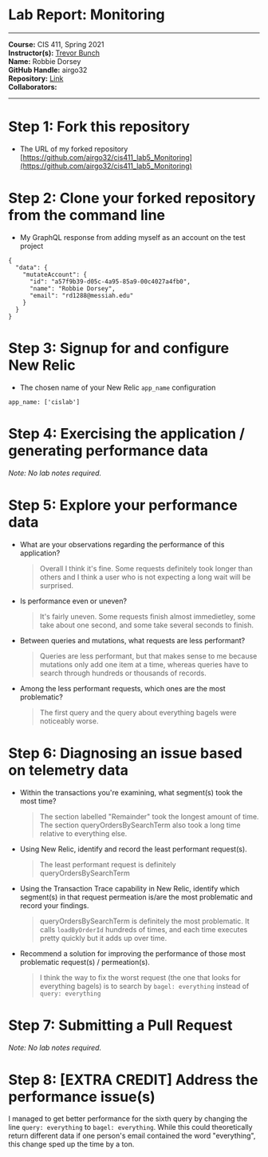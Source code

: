 # Lab Report: Monitoring
___
**Course:** CIS 411, Spring 2021  
**Instructor(s):** [Trevor Bunch](https://github.com/trevordbunch)  
**Name:** Robbie Dorsey  
**GitHub Handle:** airgo32  
**Repository:** [Link](https://github.com/airgo32/cis411_lab5_Monitoring)    
**Collaborators:** 
___

# Step 1: Fork this repository
- The URL of my forked repository   
[https://github.com/airgo32/cis411_lab5_Monitoring](https://github.com/airgo32/cis411_lab5_Monitoring)

# Step 2: Clone your forked repository from the command line
- My GraphQL response from adding myself as an account on the test project
```
{
  "data": {
    "mutateAccount": {
      "id": "a57f9b39-d05c-4a95-85a9-00c4027a4fb0",
      "name": "Robbie Dorsey",
      "email": "rd1288@messiah.edu"
    }
  }
}
```

# Step 3: Signup for and configure New Relic
- The chosen name of your New Relic ```app_name``` configuration
```
app_name: ['cislab']
```

# Step 4: Exercising the application / generating performance data

_Note: No lab notes required._

# Step 5: Explore your performance data
* What are your observations regarding the performance of this application? 
  > Overall I think it's fine. Some requests definitely took longer than others and I think a user who is not expecting a long wait will be surprised.
* Is performance even or uneven? 
  > It's fairly uneven. Some requests finish almost immedietley, some take about one second, and some take several seconds to finish.
* Between queries and mutations, what requests are less performant? 
  > Queries are less performant, but that makes sense to me because mutations only add one item at a time, whereas queries have to search through hundreds or thousands of records.
* Among the less performant requests, which ones are the most problematic?
  > The first query and the query about everything bagels were noticeably worse. 

# Step 6: Diagnosing an issue based on telemetry data
* Within the transactions you're examining, what segment(s) took the most time?
  > The section labelled "Remainder" took the longest amount of time. The section queryOrdersBySearchTerm also took a long time relative to everything else.
* Using New Relic, identify and record the least performant request(s).
  > The least performant request is definitely queryOrdersBySearchTerm
* Using the Transaction Trace capability in New Relic, identify which segment(s) in that request permeation is/are the most problematic and record your findings.
  > queryOrdersBySearchTerm is definitely the most problematic. It calls `loadByOrderId` hundreds of times, and each time executes pretty quickly but it adds up over time.
* Recommend a solution for improving the performance of those most problematic request(s) / permeation(s).
  > I think the way to fix the worst request (the one that looks for everything bagels) is to search by `bagel: everything` instead of `query: everything`

# Step 7: Submitting a Pull Request
_Note: No lab notes required._

# Step 8: [EXTRA CREDIT] Address the performance issue(s)
I managed to get better performance for the sixth query by changing the line `query: everything` to `bagel: everything`. While this could theoretically return different data if one person's email contained the word "everything", this change sped up the time by a ton.